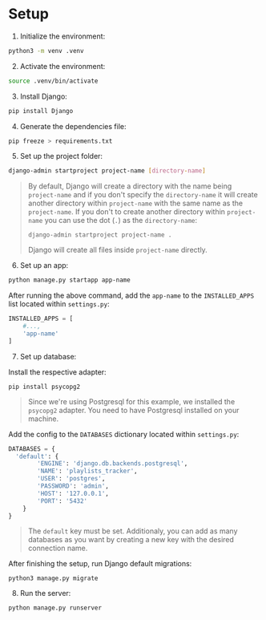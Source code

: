 # Setup

1. Initialize the environment:

```sh
python3 -m venv .venv
```

2. Activate the environment:

```sh
source .venv/bin/activate
```

3. Install Django:

```sh
pip install Django
```

4. Generate the dependencies file:

```sh
pip freeze > requirements.txt
```

5. Set up the project folder:

```sh
django-admin startproject project-name [directory-name]
```

> By default, Django will create a directory with the name being `project-name` and if you don't specify the `directory-name` it will create another directory within `project-name` with the same name as the `project-name`. If you don't to create another directory within `project-name` you can use the dot (`.`) as the `directory-name`:
>
> ```
> django-admin startproject project-name .
> ```
>
> Django will create all files inside `project-name` directly.

6. Set up an app:

```sh
python manage.py startapp app-name
```

After running the above command, add the `app-name` to the `INSTALLED_APPS` list located within `settings.py`:

```python
INSTALLED_APPS = [
	#...,
	'app-name'
]
```

7. Set up database:

Install the respective adapter:

```
pip install psycopg2
```

> Since we're using Postgresql for this example, we installed the `psycopg2` adapter. You need to have Postgresql installed on your machine.

Add the config to the `DATABASES` dictionary located within `settings.py`:

```python
DATABASES = {
  'default': {
		'ENGINE': 'django.db.backends.postgresql',
		'NAME': 'playlists_tracker',
		'USER': 'postgres',
		'PASSWORD': 'admin',
		'HOST': '127.0.0.1',
		'PORT': '5432'
	}
}
```

> The `default` key must be set. Additionaly, you can add as many databases as you want by creating a new key with the desired connection name.

After finishing the setup, run Django default migrations:

```
python3 manage.py migrate
```

8. Run the server:

```sh
python manage.py runserver
```